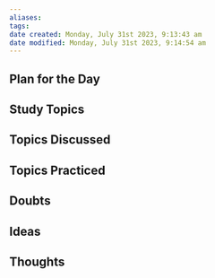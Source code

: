 ```yaml
---
aliases: 
tags: 
date created: Monday, July 31st 2023, 9:13:43 am
date modified: Monday, July 31st 2023, 9:14:54 am
---
```


## Plan for the Day

## Study Topics

## Topics Discussed

## Topics Practiced

## Doubts

## Ideas

## Thoughts